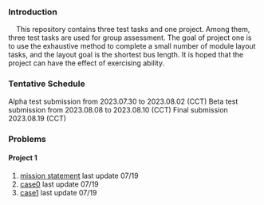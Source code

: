 ### Introduction
&nbsp;&nbsp;&nbsp;&nbsp;This repository contains three test tasks and one project. Among them, three test tasks are used for group assessment. The goal of project one is to use the exhaustive method to complete a small number of module layout tasks, and the layout goal is the shortest bus length. It is hoped that the project can have the effect of exercising ability.

### Tentative Schedule

Alpha test submission	from 2023.07.30 to 2023.08.02 (CCT)
Beta test submission	from 2023.08.08 to 2023.08.10 (CCT)
Final submission 2023.08.19 (CCT)

### Problems
#### Project 1
1. [mission statement](https://raw.githubusercontent.com/ZhuYanzhen1/Geek_Appraisal/main/project1/statement.md) last update 07/19
2. [case0](https://raw.githubusercontent.com/ZhuYanzhen1/Geek_Appraisal/main/project1/case0.txt) last update 07/19
2. [case1](https://raw.githubusercontent.com/ZhuYanzhen1/Geek_Appraisal/main/project1/case1.txt) last update 07/19

